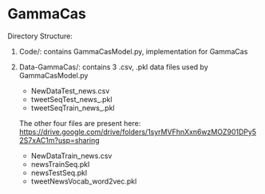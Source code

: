 # GammaCas

Directory Structure:

1. Code/: contains GammaCasModel.py, implementation for GammaCas
2. Data-GammaCas/: contains 3 .csv, .pkl data files used by GammaCasModel.py </br>
   * NewDataTest_news.csv
   * tweetSeqTest_news_.pkl
   * tweetSeqTrain_news_.pkl

   The other four files are present here: https://drive.google.com/drive/folders/1syrMVFhnXxn6wzMOZ901DPy52S7xAC1m?usp=sharing </br>
   * NewDataTrain_news.csv
   * newsTrainSeq.pkl
   * newsTestSeq.pkl
   * tweetNewsVocab_word2vec.pkl
